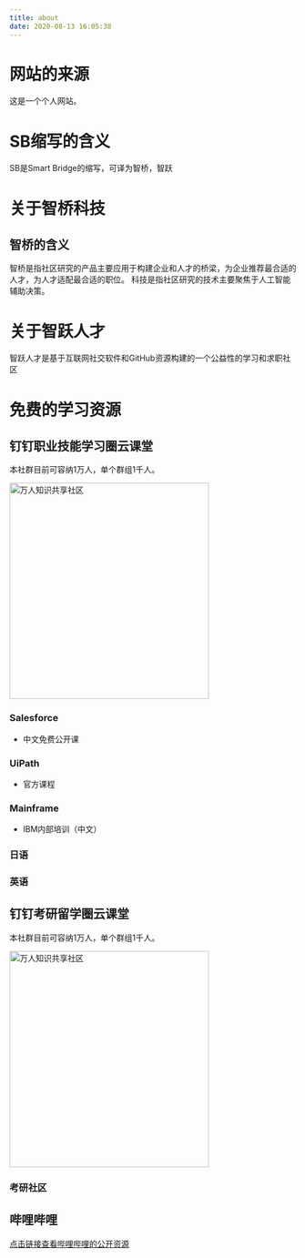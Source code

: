 ```yaml
---
title: about
date: 2020-08-13 16:05:38
---
```


# 网站的来源
这是一个个人网站。

# SB缩写的含义
SB是Smart Bridge的缩写，可译为智桥，智跃

# 关于智桥科技
## 智桥的含义
智桥是指社区研究的产品主要应用于构建企业和人才的桥梁，为企业推荐最合适的人才，为人才适配最合适的职位。
科技是指社区研究的技术主要聚焦于人工智能辅助决策。

# 关于智跃人才  
智跃人才是基于互联网社交软件和GitHub资源构建的一个公益性的学习和求职社区


# 免费的学习资源

## 钉钉职业技能学习圈云课堂

本社群目前可容纳1万人，单个群组1千人。  

<img src="https://SB-HITECH.github.io/img/dingding/dingding-learning.jpg" width = "350" height = "380" alt="万人知识共享社区" align=center />

### Salesforce
* 中文免费公开课

### UiPath
* 官方课程


### Mainframe
* IBM内部培训（中文）

### 日语



### 英语



## 钉钉考研留学圈云课堂

本社群目前可容纳1万人，单个群组1千人。  


<img src="https://SB-HITECH.github.io/img/dingding/dingding-study.jpg" width = "350" height = "380" alt="万人知识共享社区" align=center />


### 考研社区





##  哔哩哔哩


<a href="https://space.bilibili.com/472389373" title="哔哩哔哩公开资源"  target="_blank">点击链接查看哔哩哔哩的公开资源</a>




